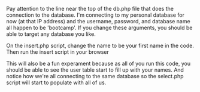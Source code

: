 Pay attention to the line near the top of the db.php file that does the connection to the database. I'm connecting to my personal database for now (at that IP address) and the username, password, and database name all happen to be 'bootcamp'. If you change these arguments, you should be able to target any database you like.

On the insert.php script, change the name to be your first name in the code. Then run the insert script in your browser

This will also be a fun experament because as all of you run this code, you should be able to see the user table start to fill up with your names. And notice how we're all connecting to the same database so the select.php script will start to populate with all of us.